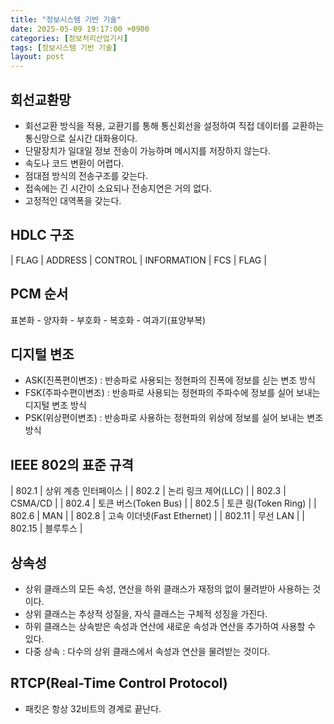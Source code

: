 ```yaml
---
title: "정보시스템 기반 기술"
date: 2025-05-09 19:17:00 +0900
categories: [정보처리산업기사]
tags: [정보시스템 기반 기술]
layout: post
---
```


## 회선교환망
- 회선교환 방식을 적용, 교환기를 통해 통신회선을 설정하여 직접 데이터를 교환하는 통신망으로 실시간 대화용이다.
- 단말장치가 일대일 정보 전송이 가능하며 메시지를 저장하지 않는다.
- 속도나 코드 변환이 어렵다.
- 점대점 방식의 전송구조를 갖는다.
- 접속에는 긴 시간이 소요되나 전송지연은 거의 없다.
- 고정적인 대역폭을 갖는다.
  
## HDLC 구조
  
| FLAG | ADDRESS | CONTROL | INFORMATION | FCS | FLAG |
  
## PCM 순서
표본화 - 양자화 - 부호화 - 복호화 - 여과기(표양부복)
  
## 디지털 변조
  
- ASK(진폭편이변조) : 반송파로 사용되는 정현파의 진폭에 정보를 싣는 변조 방식
- FSK(주파수편이변조) : 반송파로 사용되는 정현파의 주파수에 정보를 실어 보내는 디지털 변조 방식
- PSK(위상편이변조) : 반송파로 사용하는 정현파의 위상에 정보를 실어 보내는 변조 방식
  
## IEEE 802의 표준 규격
  
| 802.1 | 상위 계층 인터페이스 |
| 802.2 | 논리 링크 제어(LLC) |
| 802.3 | CSMA/CD |
| 802.4 | 토큰 버스(Token Bus) |
| 802.5 | 토큰 링(Token Ring) |
| 802.6 | MAN |
| 802.8 | 고속 이더넷(Fast Ethernet) |
| 802.11 | 무선 LAN |
| 802.15 | 블루투스 |
  
## 상속성
- 상위 클래스의 모든 속성, 연산을 하위 클래스가 재정의 없이 물려받아 사용하는 것이다.
- 상위 클래스는 추상적 성질을, 자식 클래스는 구체적 성징을 가진다.
- 하위 클래스는 상속받은 속성과 연산에 새로운 속성과 연산을 추가하여 사용할 수 있다.
- 다중 상속 : 다수의 상위 클래스에서 속성과 연산을 물려받는 것이다.
  
## RTCP(Real-Time Control Protocol)
- 패킷은 항상 32비트의 경계로 끝난다.
  